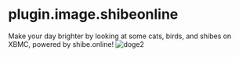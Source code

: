 # plugin.image.shibeonline
Make your day brighter by looking at some cats, birds, and shibes on XBMC, powered by shibe.online!
![doge2](https://github.com/faithvoid/plugin.image.shibeonline/assets/56975081/1146d80f-8727-4064-a06b-364a5b94d479)
